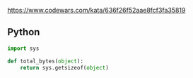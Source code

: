https://www.codewars.com/kata/636f26f52aae8fcf3fa35819

## Python
```python
import sys

def total_bytes(object):
    return sys.getsizeof(object)
```